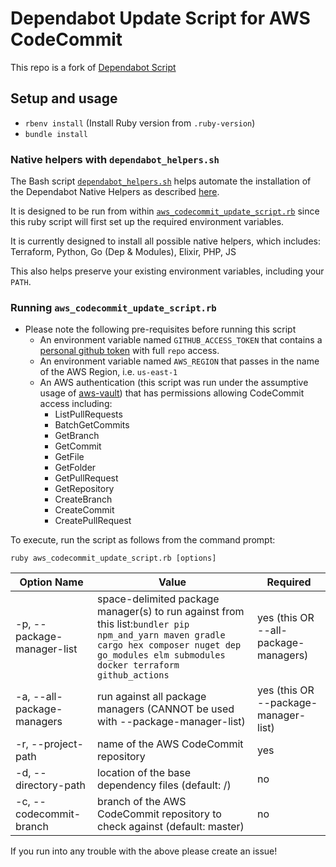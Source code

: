 # Dependabot Update Script for AWS CodeCommit

This repo is a fork of [Dependabot Script][dependabot-script]

## Setup and usage

* `rbenv install` (Install Ruby version from `.ruby-version`)
* `bundle install`

### Native helpers with `dependabot_helpers.sh`

The Bash script [`dependabot_helpers.sh`][dependabot_helpers.sh] helps automate the installation of the
Dependabot Native Helpers as described
[here](https://github.com/dependabot/dependabot-script#native-helpers).

It is designed to be run from within
[`aws_codecommit_update_script.rb`][aws_codecommit_update_script.rb] since this
ruby script will first set up the required environment variables.

It is currently designed to install all possible native helpers, which includes:
Terraform, Python, Go (Dep & Modules), Elixir, PHP, JS

This also helps preserve your existing environment variables, including your `PATH`.

### Running `aws_codecommit_update_script.rb`

* Please note the following pre-requisites before running this script
  * An environment variable named `GITHUB_ACCESS_TOKEN` that contains a [personal
    github token](https://docs.github.com/en/github/authenticating-to-github/creating-a-personal-access-token) with full `repo` access.
  * An environment variable named `AWS_REGION` that passes in the name of the
    AWS Region, i.e. `us-east-1`
  * An AWS authentication (this script was run under the assumptive usage of
    [aws-vault](https://github.com/99designs/aws-vault)) that has permissions allowing
    CodeCommit access including:
    * ListPullRequests
    * BatchGetCommits
    * GetBranch
    * GetCommit
    * GetFile
    * GetFolder
    * GetPullRequest
    * GetRepository
    * CreateBranch
    * CreateCommit
    * CreatePullRequest

To execute, run the script as follows from the command prompt:

 `ruby aws_codecommit_update_script.rb [options]`

| Option Name   | Value   |   Required |
| ------------- | ----------------------- | ---- |
| -p, --package-manager-list  | space-delimited package manager(s) to run against from this list:`bundler pip npm_and_yarn maven gradle cargo hex composer nuget dep go_modules elm submodules docker terraform github_actions` | yes (this OR --all-package-managers)
| -a, --all-package-managers     | run against all package managers (CANNOT be used with --package-manager-list)             | yes (this OR --package-manager-list)
| -r, --project-path  | name of the AWS CodeCommit repository | yes
| -d, --directory-path |  location of the base dependency files (default: /)     | no
|  -c, --codecommit-branch     | branch of the AWS CodeCommit repository to check against (default: master) | no

If you run into any trouble with the above please create an issue!

[dependabot-script]: https://github.com/dependabot/dependabot-script
[dependabot_helpers.sh]: dependabot_helpers.sh
[aws_codecommit_update_script.rb]: aws_codecommit_update_script.rb
